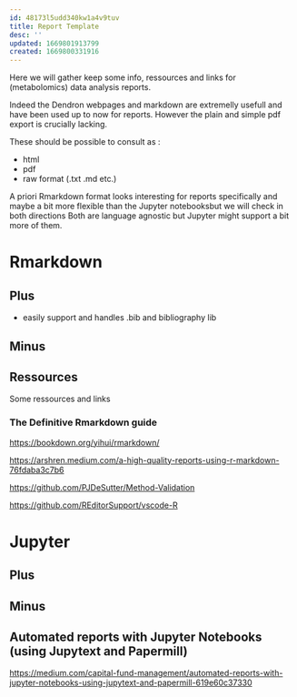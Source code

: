 ```yaml
---
id: 48173l5udd340kw1a4v9tuv
title: Report Template
desc: ''
updated: 1669801913799
created: 1669800331916
---
```



Here we will gather keep some info, ressources and links for (metabolomics) data analysis reports.

Indeed the Dendron webpages and markdown are extremelly usefull and have been used up to now for reports. However the plain and simple pdf export is crucially lacking.

These should be possible to consult as : 

- html
- pdf
- raw format (.txt .md etc.)

A priori Rmarkdown format looks interesting for reports specifically and maybe a bit more flexible than the Jupyter notebooksbut we will check in both directions
Both are language agnostic but Jupyter might support a bit more of them.


# Rmarkdown


## Plus 
- easily support and handles .bib and bibliography lib
## Minus

## Ressources
Some ressources and links

### The Definitive Rmarkdown guide
https://bookdown.org/yihui/rmarkdown/


https://arshren.medium.com/a-high-quality-reports-using-r-markdown-76fdaba3c7b6

https://github.com/PJDeSutter/Method-Validation


https://github.com/REditorSupport/vscode-R



# Jupyter

## Plus

## Minus


## Automated reports with Jupyter Notebooks (using Jupytext and Papermill)

https://medium.com/capital-fund-management/automated-reports-with-jupyter-notebooks-using-jupytext-and-papermill-619e60c37330
